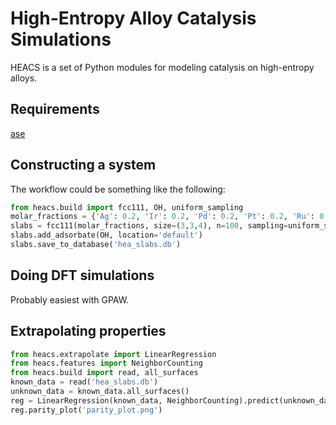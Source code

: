 # High-Entropy Alloy Catalysis Simulations
HEACS is a set of Python modules for modeling catalysis on high-entropy alloys.


Requirements
------------
[ase](https://wiki.fysik.dtu.dk/ase/index.html)


Constructing a system
---------------------

The workflow could be something like the following:

```python
from heacs.build import fcc111, OH, uniform_sampling
molar_fractions = {'Ag': 0.2, 'Ir': 0.2, 'Pd': 0.2, 'Pt': 0.2, 'Ru': 0.2}
slabs = fcc111(molar_fractions, size=(3,3,4), n=100, sampling=uniform_sampling, lattice_parameter='default')
slabs.add_adsorbate(OH, location='default')
slabs.save_to_database('hea_slabs.db')
```

Doing DFT simulations
---------------------

Probably easiest with GPAW.

Extrapolating properties
------------------------

```python
from heacs.extrapolate import LinearRegression
from heacs.features import NeighborCounting
from heacs.build import read, all_surfaces
known_data = read('hea_slabs.db')
unknown_data = known_data.all_surfaces()
reg = LinearRegression(known_data, NeighborCounting).predict(unknown_data)
reg.parity_plot('parity_plot.png')
```
